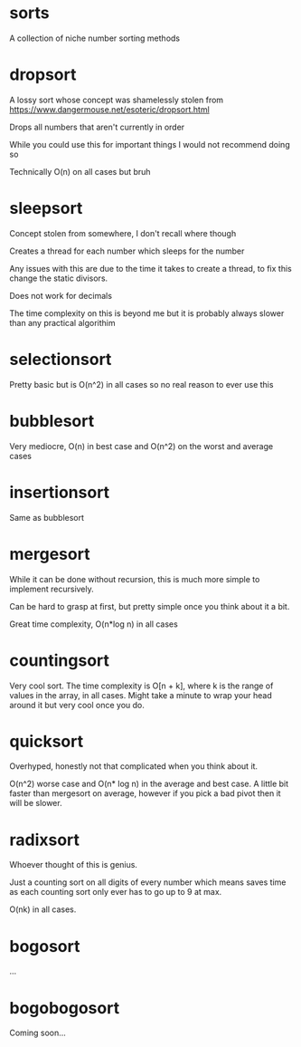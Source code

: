# sorts
A collection of niche number sorting methods

# dropsort
A lossy sort whose concept was shamelessly stolen from https://www.dangermouse.net/esoteric/dropsort.html

Drops all numbers that aren't currently in order

While you could use this for important things I would not recommend doing so

Technically O(n) on all cases but bruh

# sleepsort
Concept stolen from somewhere, I don't recall where though

Creates a thread for each number which sleeps for the number

Any issues with this are due to the time it takes to create a thread, to fix this change the static divisors. 

Does not work for decimals

The time complexity on this is beyond me but it is probably always slower than any practical algorithim

# selectionsort

Pretty basic but is O(n^2) in all cases so no real reason to ever use this

# bubblesort

Very mediocre, O(n) in best case and O(n^2) on the worst and average cases

# insertionsort

Same as bubblesort

# mergesort

While it can be done without recursion, this is much more simple to implement recursively.

Can be hard to grasp at first, but pretty simple once you think about it a bit.

Great time complexity, O(n*log n) in all cases

# countingsort

Very cool sort. The time complexity is O[n + k], where k is the range of values in the array, in all cases. Might take a minute to wrap your head around it but very cool once you do.

# quicksort

Overhyped, honestly not that complicated when you think about it.

O(n^2) worse case and O(n* log n) in the average and best case. A little bit faster than mergesort on average, however if you pick a bad pivot then it will be slower. 

# radixsort

Whoever thought of this is genius.

Just a counting sort on all digits of every number which means saves time as each counting sort only ever has to go up to 9 at max.

O(nk) in all cases.

# bogosort

...

# bogobogosort

Coming soon...
